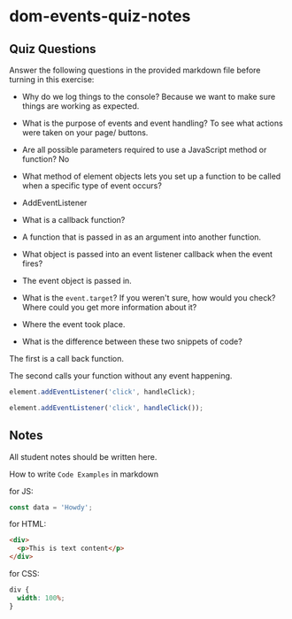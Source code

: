 # dom-events-quiz-notes

## Quiz Questions

Answer the following questions in the provided markdown file before turning in this exercise:

- Why do we log things to the console?
  Because we want to make sure things are working as expected.

- What is the purpose of events and event handling?
  To see what actions were taken on your page/ buttons.

- Are all possible parameters required to use a JavaScript method or function?
  No

- What method of element objects lets you set up a function to be called when a specific type of event occurs?
- AddEventListener

- What is a callback function?
- A function that is passed in as an argument into another function. 

- What object is passed into an event listener callback when the event fires?
- The event object is passed in. 

- What is the `event.target`? If you weren't sure, how would you check? Where could you get more information about it?
- Where the event took place. 

- What is the difference between these two snippets of code?

The first is a call back function.

The second calls your function without any event happening. 

```js
element.addEventListener('click', handleClick);
```

```js
element.addEventListener('click', handleClick());
```

## Notes

All student notes should be written here.

How to write `Code Examples` in markdown

for JS:

```javascript
const data = 'Howdy';
```

for HTML:

```html
<div>
  <p>This is text content</p>
</div>
```

for CSS:

```css
div {
  width: 100%;
}
```
